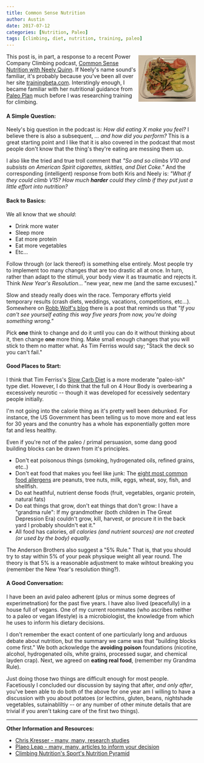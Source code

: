 ```yaml
---
title: Common Sense Nutrition
author: Austin
date: 2017-07-12
categories: [Nutrition, Paleo]
tags: [climbing, diet, nutrition, training, paleo]
---
```


<img src="/images/climbing/nutrition.jpg" style="max-width: 30%; height: auto; float: right; margin: 5px" title="less than $10 in less than 15 min" />

This post is, in part, a response to a recent Power Company Climbing podcast, [Common Sense Nutrition with Neely Quinn](http://www.powercompanyclimbing.com/blog/2017/5/22/episode-42-common-sense-nutrition-with-neely-quinn).  If Neely's name sound's familiar, it's probably because you've been all over her site [trainingbeta.com](https://trainingbeta.com).  Interstingly enough, I became familiar with her nutritional guidance from [Paleo Plan](http://www.paleoplan.com/) much before I was researching training for climbing.

#### A Simple Question:

Neely's big question in the podcast is:  *How did eating X make you feel?*  I believe there is also a subsequent, *... and how did you perform?*  This is a great starting point and I like that it is also covered in the podcast that most people don't know that the thing's they're eating are messing them up.

I also like the tried and true troll comment that *"So and so climbs V10 and subsists on American Spirit cigarettes, skittles, and Diet Coke."*  And the corresponding (intelligent) response from both Kris and Neely is:  *"What if they could climb V15?  How much **harder** could they climb if they put just a little effort into nutrition?*

#### Back to Basics:

We all know that we *should*:

- Drink more water
- Sleep more
- Eat more protein
- Eat more vegetables
- Etc...

Follow through (or lack thereof) is something else entirely.  Most people try to implement too many changes that are too drastic all at once.  In turn, rather than adapt to the stimuli, your body view it as traumatic and rejects it.  Think *New Year's Resolution*... "new year, new me (and the same excuses)."

Slow and steady really does win the race.  Temporary efforts yield temporary results (crash diets, weddings, vacations, competitions, etc...).  Somewhere on [Robb Wolf's blog](https://robbwolf.com/blog/) there is a post that reminds us that *"If you can't see yourself eating this way five years from now, you're doing something wrong."*

Pick **one** think to change and do it until you can do it without thinking about it, then change **one** more thing.  Make small enough changes that you will stick to them no matter what.  As Tim Ferriss would say; "Stack the deck so you can't fail."

#### Good Places to Start:

I think that Tim Ferriss's [Slow Carb Diet](http://fourhourbody.com/) is a more moderate "paleo-ish" type diet.  However, I do think that the full on 4 Hour Body is overbearing a excessively neurotic -- though it was developed for ecessively sedentary people initially.

I'm not going into the calorie thing as it's pretty well been debunked.  For instance, the US Government has been telling us to move more and eat less for 30 years and the conuntry has a whole has exponentially gotten more fat and less healthy.

Even if you're not of the paleo / primal persuasion, some dang good building blocks can be drawn from it's principles.

- Don't eat poisonous things (smoking, hydrogenated oils, refined grains, etc..)
- Don't eat food that makes you feel like junk:  The [eight most common food allergens](https://www.foodallergy.org/allergens) are peanuts, tree nuts, milk, eggs, wheat, soy, fish, and shellfish.
- Do eat heathful, nutrient dense foods (fruit, vegetables, organic protein, natural fats)
- Do eat things that grow, don't eat things that don't grow:  I have a "grandma rule":  If my grandmother (both children in The Great Depression Era) couldn't grow, kill, harvest, or procure it in the back yard I probably shouldn't eat it."
- All food has calories, *all calories (and nutrient sources) are not created (or used by the body) equally.*

The Anderson Brothers also suggest a "5% Rule."  That is, that you should try to stay within 5% of your peak physique weight all year round.  The theory is that 5% is a reasonable adjustment to make wihtout breaking you (remember the New Year's resolution thing?).

#### A Good Conversation:

I have been an avid paleo adherent (plus or minus some degrees of experimetnation) for the past five years.  I have also lived (peacefully) in a house full of vegans. One of my current roommates (who ascribes neither to a paleo or vegan lifestyle) is a microbiologist, the knowledge from which he uses to inform his dietary decisions.

I don't remember the exact content of one particularly long and arduous debate about nutrition, but the summary we came was that "building blocks come first."  We both ackowledge the **avoiding poison** foundations (nicotine, alcohol, hydrogenated oils, white grains, processed sugar, and chemical layden crap).  Next, we agreed on **eating real food**, (remember my Grandma Rule).

Just doing those two things are difficult enough for most people.  Facetiously I concluded our discussion by saying that after, *and only after*, you've been able to do both of the above for one year am I willing to have a discussion with you about potatoes (or lecthins, gluten, beans, nightshade vegetables, sutainabliltiy -- or any number of other minute details that are trivial if you aren't taking care of the first two things).

---

**Other Information and Resources:**

- [Chris Kresser - many, many, research studies](https://chriskresser.com/)
- [Plaeo Leap - many, many, articles to inform your decision](https://paleoleap.com/)
- [Climbing Nutrition's Sport's Nutrition Pyramid](http://www.climbingnutrition.com/diet/sports-nutrition-pyramid/)
